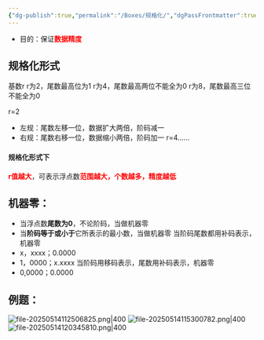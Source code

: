 ```yaml
---
{"dg-publish":true,"permalink":"/Boxes/规格化/","dgPassFrontmatter":true,"created":"2025-05-08T12:03:19.815+08:00","updated":"2025-05-21T14:30:57.736+08:00"}
---
```


- 目的：保证<font color=red><b>数据精度</b></font>
## 规格化形式
基数r
r为2，尾数最高位为1
r为4，尾数最高两位不能全为0
r为8，尾数最高三位不能全为0

r=2
- 左规：尾数左移一位，数据扩大两倍，阶码减一
- 右规：尾数右移一位，数据缩小两倍，阶码加一
r=4……
#### 规格化形式下
<font color=red><b>r值越大</b></font>，可表示浮点数<font color=red><b>范围越大，个数越多，精度越低</b></font>
## 机器零：
- 当浮点数**尾数为0**，不论阶码，当做机器零
- 当**阶码等于或小于**它所表示的最小数，当做机器零
当阶码尾数都用补码表示，机器零
- x，xxxx；0.0000
- 1，0000；x.xxxx
当阶码用移码表示，尾数用补码表示，机器零
- 0,0000；0.0000

## 例题：
![file-20250514112506825.png|400](/img/user/images/%E8%A7%84%E6%A0%BC%E5%8C%96/file-20250514112506825.png)
![file-20250514115300782.png|400](/img/user/images/%E8%A7%84%E6%A0%BC%E5%8C%96/file-20250514115300782.png)
![file-20250514120345810.png|400](/img/user/images/%E8%A7%84%E6%A0%BC%E5%8C%96/file-20250514120345810.png)